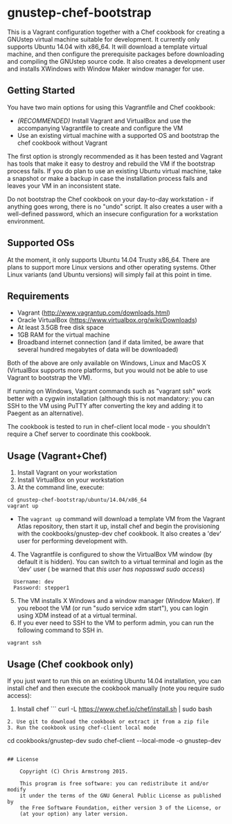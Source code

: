 # gnustep-chef-bootstrap

This is a Vagrant configuration together with a Chef cookbook for creating a GNUstep virtual machine suitable for development. It currently only supports
Ubuntu 14.04 with x86_64. It will download a template virtual machine, and then configure the prerequisite packages before downloading and compiling the
GNUstep source code. It also creates a development user and installs XWindows with Window Maker window manager for use.

## Getting Started

You have two main options for using this Vagrantfile and Chef cookbook:

* *(RECOMMENDED)* Install Vagrant and VirtualBox and use the accompanying Vagrantfile to create and configure the VM 
* Use an existing virtual machine with a supported OS and bootstrap the chef cookbook without Vagrant

The first option is strongly recommended as it has been tested and Vagrant has tools that make it easy to destroy and rebuild the VM if the bootstrap process
fails. If you do plan to use an existing Ubuntu virtual machine, take a snapshot or make a backup in case the installation process fails and leaves your VM in an inconsistent state.

Do not bootstrap the Chef cookbook on your day-to-day workstation - if anything goes wrong, there is no "undo" script. It also creates a user with a well-defined password, which an insecure configuration for a workstation environment. 

## Supported OSs

At the moment, it only supports Ubuntu 14.04 Trusty x86_64. There are plans to support more Linux versions and other operating systems. Other Linux variants
(and Ubuntu versions) will simply fail at this point in time.

## Requirements

* Vagrant (http://www.vagrantup.com/downloads.html)
* Oracle VirtualBox (https://www.virtualbox.org/wiki/Downloads)
* At least 3.5GB free disk space
* 1GB RAM for the virtual machine
* Broadband internet connection (and if data limited, be aware that several hundred megabytes of data will be downloaded)

Both of the above are only available on Windows, Linux and MacOS X (VirtualBox supports more platforms, but you would not be able to use Vagrant to 
bootstrap the VM).

If running on Windows, Vagrant commands such as "vagrant ssh" work better with a cygwin installation (although this is not mandatory: you can SSH to the VM
using PuTTY after converting the key and adding it to Paegent as an alternative).

The cookbook is tested to run in chef-client local mode - you shouldn't require a Chef server to coordinate this cookbook.

## Usage (Vagrant+Chef)

1. Install Vagrant on your workstation
2. Install VirtualBox on your workstation
3. At the command line, execute:
```
cd gnustep-chef-bootstrap/ubuntu/14.04/x86_64
vagrant up
```
   * The `vagrant up` command will download a template VM from the Vagrant Atlas repository, then start it up, install chef and begin the provisioning with the 
cookbooks/gnustep-dev chef cookbook. It also creates a 'dev' user for performing development with.
4. The Vagrantfile is configured to show the VirtualBox VM window (by default it is hidden). You can switch to a virtual terminal and login as the 'dev' user (
be warned that *this user has nopasswd sudo access*)
```
  Username: dev
  Password: stepper1
```
5. The VM installs X Windows and a window manager (Window Maker). If you reboot the VM (or run "sudo service xdm start"), you can login using XDM instead
of at a virtual terminal.
6. If you ever need to SSH to the VM to perform admin, you can run the following command to SSH in.
```
vagrant ssh
```

## Usage (Chef cookbook only)

If you just want to run this on an existing Ubuntu 14.04 installation, you can install chef and then execute the cookbook manually (note you require
sudo access):

1. Install chef ```
curl -L https://www.chef.io/chef/install.sh | sudo bash
```
2. Use git to download the cookbook or extract it from a zip file
3. Run the cookbook using chef-client local mode
```
cd cookbooks/gnustep-dev
sudo chef-client --local-mode -o gnustep-dev
```

## License

    Copyright (C) Chris Armstrong 2015.
    
    This program is free software: you can redistribute it and/or modify
    it under the terms of the GNU General Public License as published by
    the Free Software Foundation, either version 3 of the License, or
    (at your option) any later version.